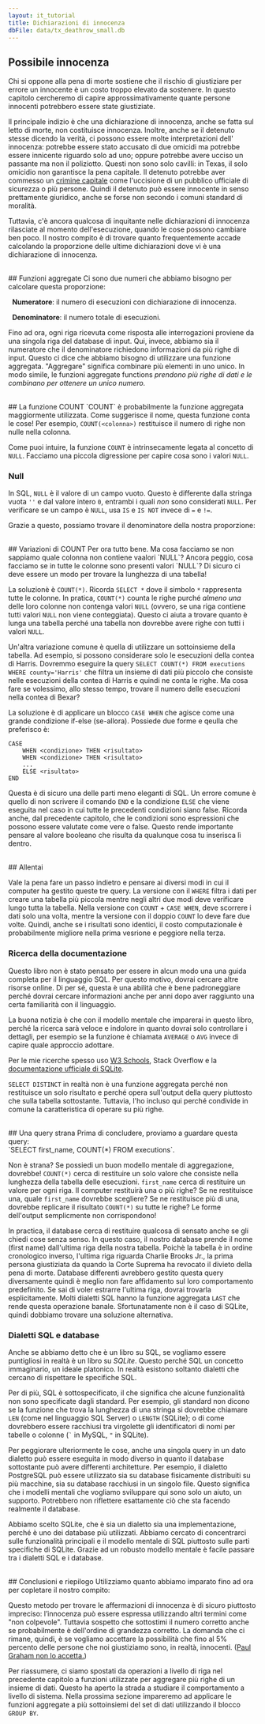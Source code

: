```yaml
---
layout: it_tutorial
title: Dichiarazioni di innocenza
dbFile: data/tx_deathrow_small.db
---
```


<a name="possible_innoncence"></a>
## Possibile innocenza
Chi si oppone alla pena di morte sostiene che il rischio di giustiziare per errore un innocente è un costo troppo elevato da sostenere. In questo capitolo cercheremo di capire approssimativamente quante persone innocenti potrebbero essere state giustiziate.

Il principale indizio è che una dichiarazione di innocenza, anche se fatta sul letto di morte, non costituisce innocenza. Inoltre, anche se il detenuto stesse dicendo la verità, ci possono essere molte interpretazioni dell' innocenza: potrebbe essere stato accusato di due omicidi ma potrebbe essere innicente riguardo solo ad uno; oppure potrebbe avere ucciso un passante ma non il poliziotto. Questi non sono solo cavilli: in Texas, il solo omicidio non garantisce la pena capitale. Il detenuto potrebbe aver commesso un [crimine capitale](https://en.wikipedia.org/wiki/Capital_punishment_in_Texas#Capital_crimes) come l'uccisione di un pubblico ufficiale di sicurezza o più persone. Quindi il detenuto può essere innocente in senso prettamente giuridico, anche se forse non secondo i comuni standard di moralità.

Tuttavia, c'è ancora qualcosa di inquitante nelle dichiarazioni di innocenza rilasciate al momento dell'esecuzione, quando le cose possono cambiare ben poco. Il nostro compito è di trovare quanto frequentemente accade calcolando la proporzione delle ultime dichiarazioni dove vi è una dichiarazione di innocenza.

<br>
<a name="aggregations"></a>
## Funzioni aggregate
Ci sono due numeri che abbiamo bisogno per calcolare questa proporzione:

&nbsp;&nbsp;**Numeratore**: il numero di esecuzioni con dichiarazione di innocenza.

&nbsp;&nbsp;**Denominatore**: il numero totale di esecuzioni.

Fino ad ora, ogni riga ricevuta come risposta alle interrogazioni proviene da una singola riga del database di input. Qui, invece, abbiamo sia il numeratore che il denominatore richiedono informazioni da più righe di input. Questo ci dice che abbiamo bisogno di utilizzare una funzione aggregata. "Aggregare" significa combinare più elementi in uno unico. In modo simile, le funzioni aggregate functions <i>prendono più righe di dati e le combinano per ottenere un unico numero.</i>


<br>
<a name="count"></a>
## La funzione COUNT
`COUNT` è probabilmente la funzione aggregata maggiormente utilizzata. Come suggerisce il nome, questa funzione conta le cose! Per esempio, <code class='codeblock'>COUNT(&lt;colonna&gt;)</code> restituisce il numero di righe non nulle nella colonna.

<sql-exercise
  data-question="Modifica la query per trovare quanti detenuti hanno rilasciato un'ultima dichiarazione."
  data-comment="Possiamo usare <code>COUNT</code> in quanto vi sono i <code>NULL</code> quanod non c'è alcuna dichiarazione."
  data-default-text="SELECT COUNT(first_name) FROM executions"
  data-solution="SELECT COUNT(last_statement) FROM executions"></sql-exercise>

Come puoi intuire, la funzione `COUNT` è intrinsecamente legata al concetto di `NULL`. Facciamo una piccola digressione per capire cosa sono i valori `NULL`.
<a name="nulls"></a>
<div class="sideNote">
  <h3>Null</h3>
  <p>In SQL, <code>NULL</code> è il valore di un campo vuoto. Questo è differente dalla stringa vuota <code>''</code> e dal valore intero <code>0</code>, entrambi i quali <i>non</i> sono considerati <code>NULL</code>. Per verificare se un campo è <code>NULL</code>, usa <code>IS</code> e <code>IS NOT</code> invece di <code>=</code> e <code>!=</code>.</p>

  <sql-exercise
    data-question="Verifica che 0 e la stringa vuota non sono considerati NULL."
    data-comment="Ricorda che questa è una condizione composta. Entrambe le due condizioni <code>IS NOT NULL</code> devono essere vere affiché la query restituica <code>true</code>."
    data-default-text="SELECT (0 IS NOT NULL) AND ('' IS NOT NULL) "
    ></sql-exercise>
</div>

Grazie a questo, possiamo trovare il denominatore della nostra proporzione:
<sql-exercise
data-question="Trova il numero totale di esecuzioni nel nostro dataset."
data-comment="Qui l'idea è di scegliere una delle colonne che sei sicuro non abbiano valori <code>NULL</code> e contarli."
data-default-text=""
data-solution="SELECT COUNT(ex_number) FROM executions"></sql-exercise>

<br>
<a name="count_var">
## Variazioni di COUNT
Per ora tutto bene. Ma cosa facciamo se non sappiamo quale colonna non contiene vaalori `NULL`? Ancora peggio, cosa facciamo se in tutte le colonne sono presenti valori `NULL`? Di sicuro ci deve essere un modo per trovare la lunghezza di una tabella!

La soluzionè è `COUNT(*)`. Ricorda `SELECT *` dove il simbolo `*` rappresenta tutte le colonne. In pratica, `COUNT(*)` counta le righe purché *almeno una* delle loro colonne non contenga valori `NULL` (ovvero, se una riga contiene tutti valori `NULL` non viene conteggiata). Questo ci aiuta a trovare quanto è lunga una tabella perché una tabella non dovrebbe avere righe con tutti i valori `NULL`.

<sql-exercise
data-question="Verifica che <code>COUNT(*)</code> restituisce lo stesso risultato della funzione precedente."
data-default-text="SELECT COUNT(*) FROM executions"></sql-exercise>

Un'altra variazione comune è quella di utilizzare un sottoinsieme della tabella. Ad esempio, si possono considerare solo le esecuzioni della contea di Harris. Dovremmo eseguire la query `SELECT COUNT(*) FROM executions WHERE county='Harris'` che filtra un insieme di dati più piccolo che consiste nelle esecuzioni  della contea di Harris e quindi ne conta le righe. Ma cosa fare se volessimo, allo stesso tempo, trovare il numero delle esecuzioni nella contea di Bexar?

La soluzione è di applicare un blocco `CASE WHEN` che agisce come una grande condizione if-else (se-allora). Possiede due forme e qeulla che preferisco è:

    CASE
        WHEN <condizione> THEN <risultato>
        WHEN <condizione> THEN <risultato>
        ...
        ELSE <risultato>
    END

Questa è di sicuro una delle parti meno eleganti di SQL. Un errore comune è quello di non scrivere il comando `END` e la condizione `ELSE` che viene eseguita nel caso in cui tutte le precedenti condizioni siano false. Ricorda anche, dal precedente capitolo, che le condizioni sono espressioni che possono essere valutate come vere o false. Questo rende importante pensare al valore booleano che risulta da qualunque cosa tu inserisca lì dentro.

<sql-exercise
data-question="Questa query cconta il numero delle esecuzioni delle contee di Harris e Bexar. Sostituisci le somme <code>SUM</code> con i c onteggi <code>COUNT</code> e modifica i blocchi <code>CASE WHEN</code> in modo che la query funzioni ugualmente."
data-comment="Il solo riscrivere i <code>SUM</code> come <code>COUNT</code> non è sufficiente perche i <code>COUNT</code> conteggiano gli 0 dato che 0 è un valore non null."
data-default-text="SELECT
    SUM(CASE WHEN county='Harris' THEN 1
        ELSE 0 END),
    SUM(CASE WHEN county='Bexar' THEN 1
        ELSE 0 END)
FROM executions"
data-solution="SELECT
    COUNT(CASE WHEN county='Harris' THEN 1
        ELSE NULL END),
    COUNT(CASE WHEN county='Bexar' THEN 1
        ELSE NULL END)
FROM executions"></sql-exercise>

<br>
## Allentai

<sql-exercise
  data-question="Trova quanti detenuti avevano più di 50 anni al momento dell'esecuzione."
  data-comment="Questo mostra che il blocco <code>WHERE</code> crea un filtro prima che avvenga l'aggregazione dei dati."
  data-default-text=""
  data-solution='SELECT COUNT(*) FROM executions WHERE ex_age > 50'></sql-exercise>

<sql-exercise
  data-question="Trova quanti detenuti hanno declinato la possibilità di pronunciare le loro ultime parole."
  data-comment="Come punto bonus, prova a farlo in tre modi diversi:<br> 1) con il blocco <code>WHERE</code>,<br> 2) Con un blocco <code>COUNT</code> e uno <code>CASE WHEN</code>,<br> 3) Con due funzioni <code>COUNT</code>."
  data-default-text=""
  data-solution='SELECT COUNT(*) FROM executions WHERE last_statement IS NULL
SELECT COUNT(CASE WHEN last_statement IS NULL THEN 1 ELSE NULL END) FROM executions
SELECT COUNT(*) - COUNT(last_statement) FROM executions'></sql-exercise>

Vale la pena fare un passo indietro e pensare ai diversi modi in cui il computer ha gestito queste tre query. La versione con il  `WHERE` filtra i dati per creare una tabella più piccola mentre negli altri due modi deve verificare lungo tutta la tabella. Nella versione con `COUNT` + `CASE WHEN`, deve scorrere i dati solo una volta, mentre la versione con il doppio `COUNT` lo deve fare due volte. Quindi, anche se i risultati sono identici, il costo computazionale è probabilmente migliore nella prima vesrione e peggiore nella terza.

<sql-exercise
  data-question="Trova l'età minima, massima e media dei detenuti al momento dell'esecuzione."
  data-comment="Usa le funzioni aggregate <code>MIN</code>, <code>MAX</code> e <code>AVG</code>."
  data-default-text="SELECT ex_age FROM executions"
  data-solution='SELECT MIN(ex_age), MAX(ex_age), AVG(ex_age) FROM executions'></sql-exercise>

<a name="documentation"></a>
<div class="sideNote">
  <h3>Ricerca della documentazione</h3>
  <p>Questo libro non è stato pensato per essere in alcun modo una una guida completa per il linguaggio SQL. Per questo motivo, dovrai cercare altre risorse online. Di per sé, questa è una abilità che è bene padroneggiare perché dovrai cercare informazioni anche per anni dopo aver raggiunto una certa familiarità con il linguaggio.</p>
  <p>La buona notizia è che con il modello mentale che imparerai in questo libro, perché la ricerca sarà veloce e indolore in quanto dovrai solo controllare i dettagli, per esempio se la funzione è chiamata <code>AVERAGE</code> o <code>AVG</code> invece di capire quale approccio adottare.</p>
  <p>Per le mie ricerche spesso uso <a href="https://www.w3schools.com/sql/default.asp">W3 Schools</a>, Stack Overflow e la <a href="http://sqlite.org">documentazione ufficiale di SQLite</a>.</p>
</div>

<sql-exercise
  data-question="Trova la lunghezza media (basata sul conteggio dei caratteri) delle ultime dichiarazioni incluse nel set di dati."
  data-comment='Questo esercizio illustra che puoi comporre (nidificare) le funzioni. Cerca nella <a href="http://sqlite.org/lang_corefunc.html">documentazione</a> per capire quale funzione restituisce il numero di caratteri in una stringa.'
  data-default-text=""
  data-solution='SELECT AVG(LENGTH(last_statement)) FROM executions'></sql-exercise>

<sql-exercise
  data-question="Elenca tutte le contee nel set di dati senza duplicazioni."
  data-comment="Possiamo ottenere valori non duplicati usando <code>SELECT DISTINCT</code>. Si veda la <a href='https://www.w3schools.com/sql/sql_distinct.asp'>documentazione</a>."
  data-default-text=""
  data-solution='SELECT DISTINCT county FROM executions'></sql-exercise>

`SELECT DISTINCT` in realtà non è una funzione aggregata perché non restituisce un solo risultato e perché opera sull'output della query piuttosto che sulla tabella sottostante. Tuttavia, l'ho incluso qui perché condivide in comune la caratteristica di operare su più righe.

<br>
<a name="strange"></a>
## Una query strana
Prima di concludere, proviamo a guardare questa query:<br> `SELECT first_name, COUNT(*) FROM executions`.

Non è strana? Se possiedi un buon modello mentale di aggregazione, dovrebbe! `COUNT(*)` cerca di restituire un solo valore che consiste nella lunghezza della tabella delle esecuzioni. `first_name` cerca di restituire un valore per ogni riga. Il computer restituirà una o più righe? Se ne restituisce una, quale `first_name` dovrebbe scegliere? Se ne restituisce più di una, dovrebbe replicare il risultato `COUNT(*)` su tutte le righe? Le forme dell'output semplicmente non corrispondono!

<sql-exercise
  data-question="Proviamo comunque e vediamo cosa succede."
  data-default-text="SELECT first_name, COUNT(*) FROM executions"></sql-exercise>

In practica, il database cerca di restituire qualcosa di sensato anche se gli chiedi cose senza senso. In questo caso, il nostro database prende il nome (first name) dall'ultima riga della nostra tabella. Poichè la tabella è in ordine cronologico inverso, l'ultima riga riguarda Charlie Brooks Jr., la prima persona giustiziata da quando la Corte Suprema ha revocato il divieto della pena di morte. Database differenti avrebbero gestito questa query diversamente quindi è meglio non fare affidamento sul loro comportamento predefinito. Se sai di voler estrarre l'ultima riga, dovrai trovarla esplicitamente. Molti dialetti SQL hanno la funzione aggregata `LAST` che rende questa operazione banale. Sfortunatamente non è il caso di SQLite, quindi dobbiamo trovare una soluzione alternativa.

<a name="dialects"></a>
<div class="sideNote">
  <h3>Dialetti SQL e database</h3>
  <p>Anche se abbiamo detto che è un libro su SQL, se vogliamo essere puntigliosi in realtà è un libro su <i>SQLite</i>. Questo perché SQL un concetto immaginario, un ideale platonico. In realtà esistono soltanto dialetti che cercano di rispettare le specifiche SQL.</p>
  <p>Per di più, SQL è sottospecificato, il che significa che alcune funzionalità non sono specificate dagli standard. Per esempio, gli standard non dicono se la funzione che trova la lunghezza di una stringa si dovrebbe chiamare <code>LEN</code> (come nel linguaggio SQL Server) o <code>LENGTH</code> (SQLite); o di come dovrebbero essere racchiusi tra virgolette gli identificatori di nomi per tabelle o colonne (<code>`</code> in MySQL, <code>"</code> in SQLite).</p>
  <p>Per peggiorare ulteriormente le cose, anche una singola query in un dato dialetto può essere eseguita in modo diverso in quanto il database sottostante può avere differenti architetture. Per esempio, il dialetto PostgreSQL può essere utilizzato sia su database fisicamente distribuiti su più macchine, sia su database racchiusi in un singolo file. Questo significa che i modelli mentali che vogliamo sviluppare qui sono solo un aiuto, un supporto. Potrebbero non riflettere esattamente ciò che sta facendo realmente il database.</p>
  <p>Abbiamo scelto SQLite, che è sia un dialetto sia una implementazione, perché è uno dei database più utilizzati. Abbiamo cercato di concentrarci sulle funzionalità principali e il modello mentale di SQL piuttosto sulle parti specifiche di SQLite. Grazie ad un robusto modello mentale è facile passare tra i dialetti SQL e i database.
  </p>
</div>

<br>
<a name="recap"></a>
## Conclusioni e riepilogo
Utilizziamo quanto abbiamo imparato fino ad ora per copletare il nostro compito:
<sql-exercise
  data-question="Trova il rapporto di detenuti con affermazioni di innocenza nelle loro ultime dichiarazioni."
  data-comment="Per eseguire una divisione decimale, assicurati che uno dei numeri sia un decimale multiplicandolo per 1.0. Usa <code>LIKE '%innocent%'</code> per trovare le affermazioni di innocenza."
  data-solution="SELECT
1.0 * COUNT(CASE WHEN last_statement LIKE '%innocent%'
    THEN 1 ELSE NULL END) / COUNT(*)
FROM executions"
></sql-exercise>

Questo metodo per trovare le affermazioni di innocenza è di sicuro piuttosto impreciso: l’innocenza può essere espressa utilizzando altri termini come "non colpevole". Tuttavia sospetto che sottostimi il numero corretto anche se probabilmente è dell'ordine di grandezza corretto. La domanda che ci rimane, quindi, è se vogliamo accettare la possibilità che fino al 5% percento delle persone che noi giustiziamo sono, in realtà, innocenti. ([Paul Graham non lo accetta.](http://paulgraham.com/prop62.html))

Per riassumere, ci siamo spostati da operazioni a livello di riga nel precedente capitolo a funzioni utilizzate per aggregare più righe di un insieme di dati. Questo ha aperto la strada a studiare il comportamento a livello di sistema. Nella prossima sezione impareremo ad applicare le funzioni aggregate a più sottoinsiemi del set di dati utilizzando il blocco `GROUP BY`.
